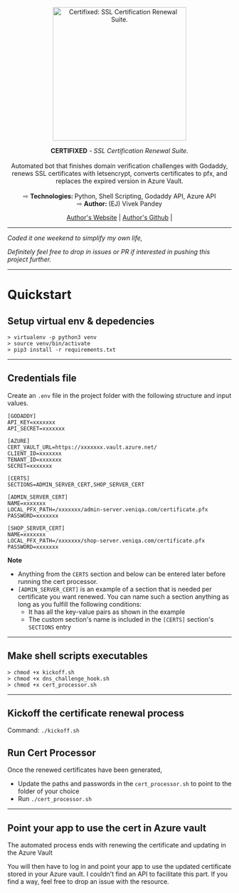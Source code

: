 <p align="center">
  <a href="https://github.com/Viveckh">
    <img src="https://www.veniqa.com/img/certifixed/certifixed-logo.png" width="300px" alt="Certifixed: SSL Certification Renewal Suite. " />
  </a>
</p>
<p align="center">
<strong>CERTIFIXED</strong><i> - SSL Certification Renewal Suite.</i>
<br>
<br>Automated bot that finishes domain verification challenges with Godaddy, renews SSL certificates with letsencrypt, converts certificates to pfx, and replaces the expired version in Azure Vault.
<br>
<br> &#8680; <strong>Technologies: </strong> Python, Shell Scripting, Godaddy API, Azure API
<br> &#8680; <strong>Author: </strong> (EJ) Vivek Pandey
</p>

<p align="center">
  <a href="https://viveckh.com" target="_blank">Author's Website</a> |
  <a href="https://github.com/Viveckh" target="_blank">Author's Github</a> |
</p>

---

<i>Coded it one weekend to simplify my own life, 

Definitely feel free to drop in issues or PR if interested in pushing this project further.</i>

---

# Quickstart
## Setup virtual env & depedencies

```
> virtualenv -p python3 venv
> source venv/bin/activate
> pip3 install -r requirements.txt
```
---
## Credentials file
Create an `.env` file in the project folder with the following structure and input values.

```
[GODADDY]
API_KEY=xxxxxxx
API_SECRET=xxxxxxx

[AZURE]
CERT_VAULT_URL=https://xxxxxxx.vault.azure.net/
CLIENT_ID=xxxxxxx
TENANT_ID=xxxxxxx
SECRET=xxxxxxx

[CERTS]
SECTIONS=ADMIN_SERVER_CERT,SHOP_SERVER_CERT

[ADMIN_SERVER_CERT]
NAME=xxxxxxx
LOCAL_PFX_PATH=/xxxxxxx/admin-server.veniqa.com/certificate.pfx
PASSWORD=xxxxxxx

[SHOP_SERVER_CERT]
NAME=xxxxxxx
LOCAL_PFX_PATH=/xxxxxxx/shop-server.veniqa.com/certificate.pfx
PASSWORD=xxxxxxx
```

**Note**
* Anything from the `CERTS` section and below can be entered later before running the cert processor.
* `[ADMIN_SERVER_CERT]` is an example of a section that is needed per certificate you want renewed.
You can name such a section anything as long as you fulfill the following conditions:
    * It has all the key-value pairs as shown in the example
    * The custom section's name is included in the `[CERTS]` section's `SECTIONS` entry
---

## Make shell scripts executables

```
> chmod +x kickoff.sh
> chmod +x dns_challenge_hook.sh
> chmod +x cert_processor.sh
```
---

## Kickoff the certificate renewal process
Command: `./kickoff.sh`


## Run Cert Processor

Once the renewed certificates have been generated,
* Update the paths and passwords in the `cert_processor.sh` to point to the folder of your choice
* Run `./cert_processor.sh`
---
## Point your app to use the cert in Azure vault
The automated process ends with renewing the certificate and updating in the Azure Vault

You will then have to log in and point your app to use the updated certificate stored in your Azure vault. 
I couldn't find an API to facilitate this part. If you find a way, feel free to drop an issue with the resource.
